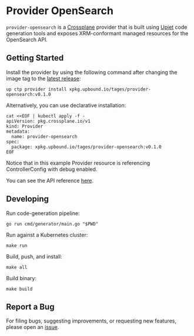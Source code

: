 # Provider OpenSearch

`provider-opensearch` is a [Crossplane](https://crossplane.io/) provider that
is built using [Upjet](https://github.com/crossplane/upjet) code
generation tools and exposes XRM-conformant managed resources for the
OpenSearch API.

## Getting Started

Install the provider by using the following command after changing the image tag
to the [latest release](https://marketplace.upbound.io/providers/tages/provider-opensearch):
```
up ctp provider install xpkg.upbound.io/tages/provider-opensearch:v0.1.0
```

Alternatively, you can use declarative installation:
```
cat <<EOF | kubectl apply -f -
apiVersion: pkg.crossplane.io/v1
kind: Provider
metadata:
  name: provider-opensearch
spec:
  package: xpkg.upbound.io/tages/provider-opensearch:v0.1.0
EOF
```

Notice that in this example Provider resource is referencing ControllerConfig with debug enabled.

You can see the API reference [here](https://doc.crds.dev/github.com/tagesjump/provider-opensearch).

## Developing

Run code-generation pipeline:
```console
go run cmd/generator/main.go "$PWD"
```

Run against a Kubernetes cluster:

```console
make run
```

Build, push, and install:

```console
make all
```

Build binary:

```console
make build
```

## Report a Bug

For filing bugs, suggesting improvements, or requesting new features, please
open an [issue](https://github.com/tagesjump/provider-opensearch/issues).
